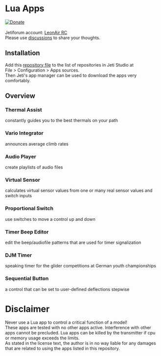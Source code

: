 # Lua Apps
[![Donate](https://img.shields.io/badge/Donate-PayPal-green.svg)](https://www.paypal.com/donate?hosted_button_id=749FB8DD5PZ8S)\
\
Jetiforum account: [LeonAir RC](https://jetiforum.de/index.php/user/7556-leonair)\
Please use [discussions](https://github.com/LeonAirRC/Jeti-Lua-Apps/discussions) to share your thoughts.

## Installation
Add this [repository file](https://github.com/LeonAirRC/Jeti-Lua-Apps/raw/main/repository/apps.json) to the list of repositories in Jeti Studio at\
File > Configuration > Apps sources.\
Then Jeti's app manager can be used to download the apps very comfortably.

## Overview
### Thermal Assist
constantly guides you to the best thermals on your path
### Vario Integrator
announces average climb rates
### Audio Player
create playlists of audio files
### Virtual Sensor
calculates virtual sensor values from one or many real sensor values and switch inputs
### Proportional Switch
use switches to move a control up and down
### Timer Beep Editor
edit the beep/audiofile patterns that are used for timer signalization
### DJM Timer
speaking timer for the glider competitions at German youth championships
### Sequential Button
a control that can be set to user-defined deflections stepwise

# Disclaimer
Never use a Lua app to control a critical function of a model!\
These apps are tested with no other apps active. Interference with other apps cannot be precluded. Lua apps can be killed by the transmitter if cpu or memory usage exceeds the limits.\
As stated in the license text, the author is in no way liable for any damages that are related to using the apps listed in this repository.
